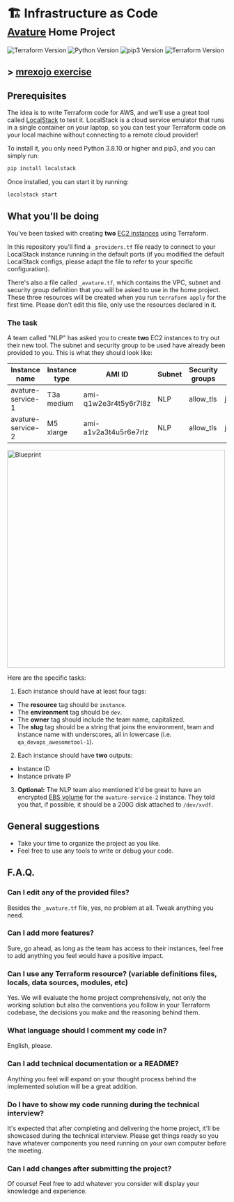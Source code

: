 # 🏗️ Infrastructure as Code<br><small>[Avature](https://careers.avature.net/en_US/main/Dashboard#who-we-are) Home Project</small>

![Terraform Version](https://img.shields.io/badge/Terraform->=1.2.2-blueviolet?style=flat-square&logo=terraform)
![Python Version](https://img.shields.io/badge/Python->=3.8.10-informational?style=flat-square&logo=python)
![pip3 Version](https://img.shields.io/badge/pip3->=22.2.1-informational?style=flat-square&logo=python)
![Terraform Version](https://img.shields.io/badge/LocalStack->=1.0.3-9cf?style=flat-square&logo=portainer)

## > [mrexojo exercise](./terraform/)
  
## Prerequisites

The idea is to write Terraform code for AWS, and we'll use a great tool called [LocalStack](https://localstack.cloud/) to test it. LocalStack is a cloud service emulator that runs in a single container on your laptop, so you can test your Terraform code on your local machine without connecting to a remote cloud provider!

To install it, you only need Python 3.8.10 or higher and pip3, and you can simply run:

```bash
pip install localstack
```

Once installed, you can start it by running:

```bash
localstack start
```

## What you'll be doing

You've been tasked with creating **two** [EC2 instances](https://aws.amazon.com/ec2/) using Terraform.

In this repository you'll find a `_providers.tf` file ready to connect to your LocalStack instance running in the default ports (if you modified the default LocalStack configs, please adapt the file to refer to your specific configuration).

There's also a file called `_avature.tf`, which contains the VPC, subnet and security group definition that you will be asked to use in the home project. These three resources will be created when you run `terraform apply` for the first time. Please don't edit this file, only use the resources declared in it.

### The task

A team called "NLP" has asked you to create **two** EC2 instances to try out their new tool. The subnet and security group to be used have already been provided to you. This is what they should look like:

| Instance name     | Instance type | AMI ID                | Subnet | Security groups | Key name    |
| ----------------- | ------------- | --------------------- | ------ | --------------- | ----------- |
| avature-service-1 | T3a medium    | ami-q1w2e3r4t5y6r7l8z | NLP    | allow_tls       | john.doe.qa |
| avature-service-2 | M5 xlarge     | ami-a1v2a3t4u5r6e7rlz | NLP    | allow_tls       | jane.doe.qa |

<img src="https://user-images.githubusercontent.com/38166071/193686964-8f3df9fb-05d2-43d5-89bc-65ac4e36302c.png" height="500px" alt="Blueprint" />

Here are the specific tasks:

1. Each instance should have at least four tags:

- The **resource** tag should be `instance`.
- The **environment** tag should be `dev`.
- The **owner** tag should include the team name, capitalized.
- The **slug** tag should be a string that joins the environment, team and instance name with underscores, all in lowercase (i.e. `qa_devops_awesometool-1`).

2. Each instance should have **two** outputs:

- Instance ID
- Instance private IP

3. **Optional:** The NLP team also mentioned it'd be great to have an encrypted [EBS volume](https://docs.aws.amazon.com/AWSEC2/latest/UserGuide/ebs-volumes.html) for the `avature-service-2` instance. They told you that, if possible, it should be a 200G disk attached to `/dev/xvdf`.

## General suggestions

- Take your time to organize the project as you like.
- Feel free to use any tools to write or debug your code.

## F.A.Q.

### Can I edit any of the provided files?

Besides the `_avature.tf` file, yes, no problem at all. Tweak anything you need.

### Can I add more features?

Sure, go ahead, as long as the team has access to their instances, feel free to add anything you feel would have a positive impact.

### Can I use any Terraform resource? (variable definitions files, locals, data sources, modules, etc)

Yes. We will evaluate the home project comprehensively, not only the working solution but also the conventions you follow in your Terraform codebase, the decisions you make and the reasoning behind them.

### What language should I comment my code in?

English, please.

### Can I add technical documentation or a README?

Anything you feel will expand on your thought process behind the implemented solution will be a great addition.

### Do I have to show my code running during the technical interview?

It's expected that after completing and delivering the home project, it'll be showcased during the technical interview. Please get things ready so you have whatever components you need running on your own computer before the meeting.

### Can I add changes after submitting the project?

Of course! Feel free to add whatever you consider will display your
knowledge and experience.

